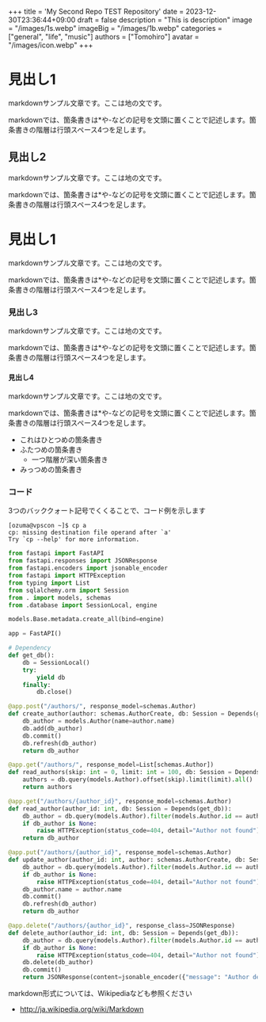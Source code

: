 +++
title = 'My Second Repo TEST Repository'
date = 2023-12-30T23:36:44+09:00
draft = false
description = "This is description"
image = "/images/1s.webp"
imageBig = "/images/1b.webp"
categories = ["general", "life", "music"]
authors = ["Tomohiro"]
avatar = "/images/icon.webp"
+++

# 見出し1


markdownサンプル文章です。ここは地の文です。

markdownでは、箇条書きは*や-などの記号を文頭に置くことで記述します。箇条書きの階層は行頭スペース4つを足します。

## 見出し2


markdownサンプル文章です。ここは地の文です。

markdownでは、箇条書きは*や-などの記号を文頭に置くことで記述します。箇条書きの階層は行頭スペース4つを足します。


# 見出し1


markdownサンプル文章です。ここは地の文です。

markdownでは、箇条書きは*や-などの記号を文頭に置くことで記述します。箇条書きの階層は行頭スペース4つを足します。

### 見出し3


markdownサンプル文章です。ここは地の文です。

markdownでは、箇条書きは*や-などの記号を文頭に置くことで記述します。箇条書きの階層は行頭スペース4つを足します。

#### 見出し4

markdownサンプル文章です。ここは地の文です。

markdownでは、箇条書きは*や-などの記号を文頭に置くことで記述します。箇条書きの階層は行頭スペース4つを足します。

- これはひとつめの箇条書き
- ふたつめの箇条書き
    - 一つ階層が深い箇条書き
- みっつめの箇条書き

### コード

3つのバッククォート記号でくくることで、コード例を示します

```
[ozuma@vpscon ~]$ cp a
cp: missing destination file operand after `a'
Try `cp --help' for more information.
```

```python
from fastapi import FastAPI
from fastapi.responses import JSONResponse
from fastapi.encoders import jsonable_encoder
from fastapi import HTTPException
from typing import List
from sqlalchemy.orm import Session
from . import models, schemas
from .database import SessionLocal, engine

models.Base.metadata.create_all(bind=engine)

app = FastAPI()

# Dependency
def get_db():
    db = SessionLocal()
    try:
        yield db
    finally:
        db.close()

@app.post("/authors/", response_model=schemas.Author)
def create_author(author: schemas.AuthorCreate, db: Session = Depends(get_db)):
    db_author = models.Author(name=author.name)
    db.add(db_author)
    db.commit()
    db.refresh(db_author)
    return db_author

@app.get("/authors/", response_model=List[schemas.Author])
def read_authors(skip: int = 0, limit: int = 100, db: Session = Depends(get_db)):
    authors = db.query(models.Author).offset(skip).limit(limit).all()
    return authors

@app.get("/authors/{author_id}", response_model=schemas.Author)
def read_author(author_id: int, db: Session = Depends(get_db)):
    db_author = db.query(models.Author).filter(models.Author.id == author_id).first()
    if db_author is None:
        raise HTTPException(status_code=404, detail="Author not found")
    return db_author

@app.put("/authors/{author_id}", response_model=schemas.Author)
def update_author(author_id: int, author: schemas.AuthorCreate, db: Session = Depends(get_db)):
    db_author = db.query(models.Author).filter(models.Author.id == author_id).first()
    if db_author is None:
        raise HTTPException(status_code=404, detail="Author not found")
    db_author.name = author.name
    db.commit()
    db.refresh(db_author)
    return db_author

@app.delete("/authors/{author_id}", response_class=JSONResponse)
def delete_author(author_id: int, db: Session = Depends(get_db)):
    db_author = db.query(models.Author).filter(models.Author.id == author_id).first()
    if db_author is None:
        raise HTTPException(status_code=404, detail="Author not found")
    db.delete(db_author)
    db.commit()
    return JSONResponse(content=jsonable_encoder({"message": "Author deleted"}))
```

markdown形式については、Wikipediaなども参照ください
- http://ja.wikipedia.org/wiki/Markdown